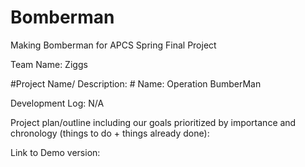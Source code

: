 # Bomberman #
Making Bomberman for APCS Spring Final Project

Team Name: Ziggs

#Project Name/ Description: #
Name: Operation BumberMan 

Development Log: N/A

Project plan/outline including our goals prioritized by importance
and chronology (things to do + things already done):



Link to Demo version:
